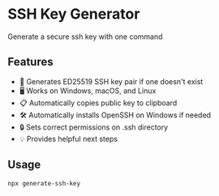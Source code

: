 # SSH Key Generator
Generate a secure ssh key with one command

## Features

- 🔑 Generates ED25519 SSH key pair if one doesn't exist
- 🖥️ Works on Windows, macOS, and Linux
- 📋 Automatically copies public key to clipboard
- 🛠️ Automatically installs OpenSSH on Windows if needed
- 🔒 Sets correct permissions on .ssh directory
- 💡 Provides helpful next steps

## Usage

```bash
npx generate-ssh-key
```
